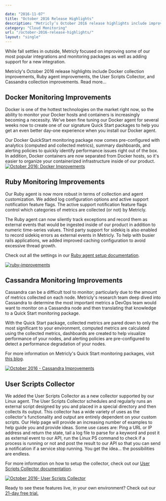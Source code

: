 ```yaml
---

date: "2016-11-07"
title: "October 2016 Release Highlights"
description: "Metricly’s October 2016 release highlights include improvements to Docker collection, our Ruby agent, the User Scripts Collector, and Cassandra collection."
category: "Cloud Monitoring"
url: "/october-2016-release-highlights/"
layout: "single"
---
```


While fall settles in outside, Metricly focused on improving some of our most popular integrations and monitoring packages as well as adding support for a new integration.

Metricly's October 2016 release highlights include Docker collection improvements, Ruby agent improvements, the User Scripts Collector, and Cassandra collection improvements. Read more...

Docker Monitoring Improvements
------------------------------

Docker is one of the hottest technologies on the market right now, so the ability to monitor your Docker hosts and containers is increasingly becoming a necessity. We've been fine tuning our Docker agent for several weeks now to create one of our signature Quick Start packages to help you get an even better day-one experience when you install our Docker agent.

Our Docker QuickStart monitoring package now comes pre-configured with analytics (computed and collected metrics), summary dashboards, and alerting policies to quickly identify performance issues right out of the box. In addition, Docker containers are now separated from Docker hosts, so it's easier to organize your containerized infrastructure inside of our product.\
[![October 2016: Docker Improvements](https://www.metricly.com/wp-content/uploads/2017/07/Docker-Improvments-1024x600.png)](https://www.metricly.com/wp-content/uploads/2017/07/Docker-Improvments.png)

Ruby Monitoring Improvements
----------------------------

Our Ruby agent is now more robust in terms of collection and agent customization. We added log configuration options and active support notification feature flags. The active support notification feature flags control which categories of metrics are collected (or not) by Metricly.

The Ruby agent can now silently track exceptions and record them as external events that would be ingested inside of our product in addition to numeric time-series values. Third party support for sidekiq is also enabled to record sidekiq errors as external events in Metricly. To help with busier rails applications, we added improved caching configuration to avoid excessive thread growth.

Check out all the settings in our [Ruby agent setup documentation](https://help.netuitive.com/Content/Datasources/Netuitive/ruby.htm).

[![ruby-improvements](https://www.metricly.com/wp-content/uploads/2017/07/Ruby-Improvements-1024x600.png)](https://www.metricly.com/wp-content/uploads/2017/07/Ruby-Improvements.png)

Cassandra Monitoring Improvements
---------------------------------

Cassandra can be a difficult tool to monitor; particularly due to the amount of metrics collected on each node. Metricly's research team deep dived into Cassandra to determine the most important metrics a DevOps team would want to monitor on a Cassandra node and then translating that knowledge to a Quick Start monitoring package.

With the Quick Start package, collected metrics are pared down to only the most significant to your environment, computed metrics are calculated using the collected metrics, dashboards are created to help visualize performance of your nodes, and alerting policies are pre-configured to detect a performance degradation of your nodes.

For more information on Metricly's Quick Start monitoring packages, visit [this blog](https://www.metricly.com/aws-monitoring-best-practices-using-pre-configured-dashboards).

[![October 2016 - Cassandra Improvements](https://www.metricly.com/wp-content/uploads/2017/07/Cassandra-Improvements.png)](https://www.metricly.com/wp-content/uploads/2017/07/Cassandra-Improvements.png)

User Scripts Collector
----------------------

We added the User Scripts Collector as a new collector supported by our Linux agent. The User Scripts Collector schedules and regularly runs an external script designed by you and placed in a special directory and then collects its output. This collector has a wide variety of uses as the collector's functionality and output are entirely dependent on your custom scripts. Our Help page will provide an increasing number of examples to help guide you and provide ideas. Some use cases are: Ping a URL or IP address and return the state, tail a log file to parse for a keyword and post it as external event to our API, run the Linux PS command to check if a process is running or not and post the result to our API so that you can send a notification if a service stop running. You get the idea... the possibilities are endless.

For more information on how to setup the collector, check out our [User Scripts Collector documentation](https://help.netuitive.com/Content/Integrations/user_scripts_collector.htm).

[![October 2016- User Scripts Collector](https://www.metricly.com/wp-content/uploads/2017/07/User-Scripts-Collector-1024x600.png)](https://www.metricly.com/wp-content/uploads/2017/07/User-Scripts-Collector.png)

Ready to see these features live, in your own environment? Check out our [21-day free trial.](https://www.metricly.com/signup)
